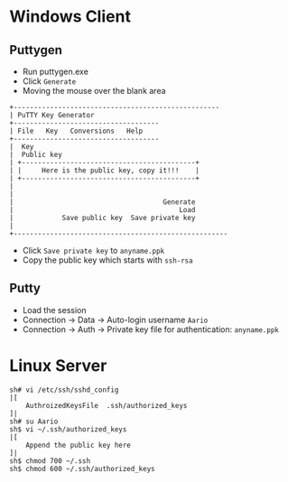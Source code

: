 # Windows Client
## Puttygen
* Run puttygen.exe
* Click `Generate`
* Moving the mouse over the blank area
```
+---------------------------------------------------
| PuTTY Key Generator
+------------------------------------
| File 	 Key   Conversions	 Help
+------------------------------------
|  Key
|  Public key
| +-------------------------------------------+
| |     Here is the public key, copy it!!!    |
| +-------------------------------------------+
|
|
|									  Generate
|								 	 	  Load
|			 Save public key  Save private key
|
+-----------------------------------------------------
```

* Click `Save private key` to `anyname.ppk`
* Copy the public key which starts with `ssh-rsa `

## Putty
* Load the session
* Connection -> Data -> Auto-login username `Aario`
* Connection -> Auth -> Private key file for authentication: `anyname.ppk`

# Linux Server
```
sh# vi /etc/ssh/sshd_config
|[
	AuthroizedKeysFile 	.ssh/authorized_keys
]|
sh# su Aario
sh$ vi ~/.ssh/authorized_keys
|[
	Append the public key here
]|
sh$ chmod 700 ~/.ssh
sh$ chmod 600 ~/.ssh/authorized_keys
```


